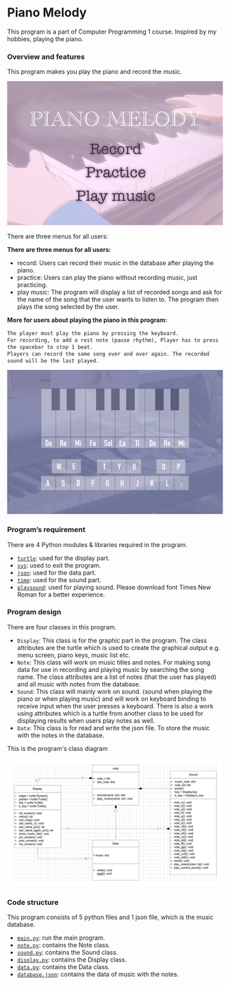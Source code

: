 # Piano Melody
This program is a part of Computer Programming 1 course.
Inspired by my hobbies, playing the piano.

### Overview and features
This program makes you play the piano and record the music.

![menu](pic/menu_bg.gif)

There are three menus for all users:

**There are three menus for all users:**
* record: Users can record their music in the database after playing the piano.
* practice: Users can play the piano without recording music,  just practicing.
* play music: The program will display a list of recorded songs and ask for the name of the song 
  that the user wants to listen to. The program then plays the song selected by the user.

**More for users about playing the piano in this program:**
```
The player must play the piano by pressing the keyboard. 
For recording, to add a rest note (pause rhythm), Player has to press the spacebar to stop 1 beat. 
Players can record the same song over and over again. The recorded sound will be the last played.
```
![piano key](pic/key_bg.gif)

### Program’s requirement

There are 4 Python modules & libraries required in the program.
* [`turtle`](https://docs.python.org/3/library/turtle.html): used for the display part.
* [`sys`](https://docs.python.org/3.11/library/sys.html): used to exit the program.
* [`json`](https://docs.python.org/3/library/json.html?highlight=json#module-json): used for the data part.
* [`time`](https://docs.python.org/3.11/library/time.html): used for the sound part.
* [`playsound`](https://pypi.org/project/playsound/): used for playing sound.
Please download font Times New Roman for a better experience.

### Program design

There are four classes in this program.
* `Display`: This class is for the graphic part in the program. 
   The class attributes are the turtle which is used to create the graphical output 
   e.g. menu screen, piano keys, music list etc.
* `Note`: This class will work on music titles and notes. For making song data for use in recording 
   and playing music by searching the song name. The class attributes are a list of notes (that the user has played) 
   and all music with notes from the database.
*  `Sound`: This class will mainly work on sound. (sound when playing the piano or when playing music) 
   and will work on keyboard binding to receive input when the user presses a keyboard. 
   There is also a work using attributes which is a turtle from another class to be used for displaying results when users play notes as well.
*  `Data`: This class is for read and write the json file. To store the music with the notes in the database.

This is the program's class diagram

![UML](Piano%20Melody%20UML.png)

### Code structure
This program consists of 5 python files and 1 json file, which is the music database.
* [`main.py`](main.py): run the main program.
* [`note.py`](note.py): contains the Note class.
* [`sound.py`](sound.py): contains the Sound class.
* [`display.py`](display.py): contains the Display class.
* [`data.py`](data.py): contains the Data class.
* [`database.json`](database.json): contains the data of music with the notes.
